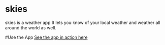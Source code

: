 # skies
skies is a weather app
It lets you know of your local weather and weather all around the world as well.

#Use the App
[See the app in action here](https://anuragsingh6.github.io/skies)